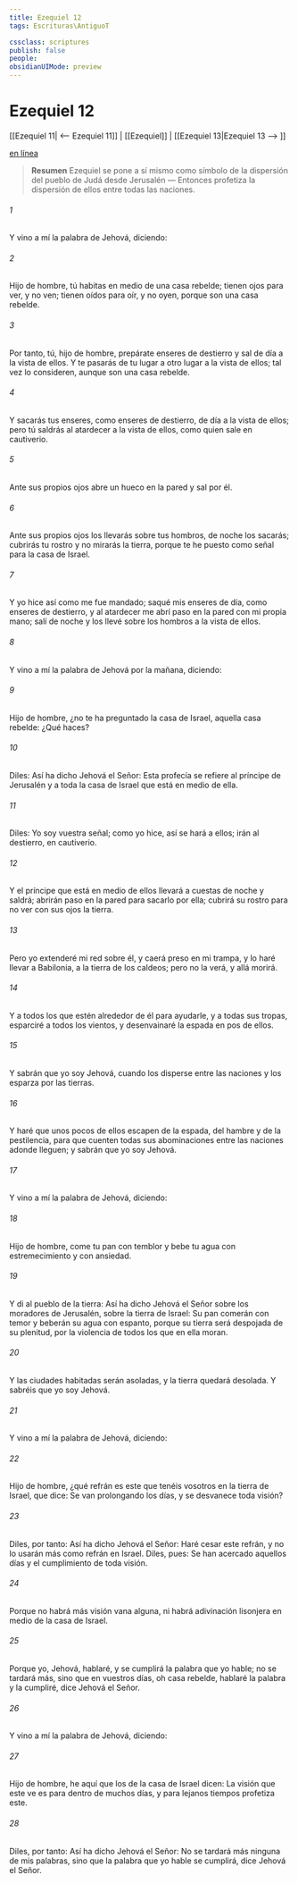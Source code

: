 ```yaml
---
title: Ezequiel 12
tags: Escrituras\AntiguoT

cssclass: scriptures
publish: false
people:
obsidianUIMode: preview
---
```


# Ezequiel 12
[[Ezequiel 11| <-- Ezequiel 11]] | [[Ezequiel]] | [[Ezequiel 13|Ezequiel 13 --> ]]

[en línea](https://churchofjesuschrist.org/study/scriptures/ot/ezek/12?lang=spa)

> __Resumen__
Ezequiel se pone a sí mismo como símbolo de la dispersión del pueblo de Judá desde Jerusalén — Entonces profetiza la dispersión de ellos entre todas las naciones.

###### 1 
Y vino a mí la palabra de Jehová, diciendo:

###### 2 
Hijo de hombre, tú habitas en medio de una casa rebelde; tienen ojos para ver, y no ven; tienen oídos para oír, y no oyen, porque son una casa rebelde.

###### 3 
Por tanto, tú, hijo de hombre, prepárate enseres de destierro y sal de día a la vista de ellos. Y te pasarás de tu lugar a otro lugar a la vista de ellos; tal vez lo consideren, aunque son una casa rebelde.

###### 4 
Y sacarás tus enseres, como enseres de destierro, de día a la vista de ellos; pero tú saldrás al atardecer a la vista de ellos, como quien sale en cautiverio.

###### 5 
Ante sus propios ojos abre un hueco en la pared y sal por él.

###### 6 
Ante sus propios ojos los llevarás sobre tus hombros, de noche los sacarás; cubrirás tu rostro y no mirarás la tierra, porque te he puesto como señal para la casa de Israel.

###### 7 
Y yo hice así como me fue mandado; saqué mis enseres de día, como enseres de destierro, y al atardecer me abrí paso en la pared con mi propia mano; salí de noche y los llevé sobre los hombros a la vista de ellos.

###### 8 
Y vino a mí la palabra de Jehová por la mañana, diciendo:

###### 9 
Hijo de hombre, ¿no te ha preguntado la casa de Israel, aquella casa rebelde: ¿Qué haces?

###### 10 
Diles: Así ha dicho Jehová el Señor: Esta profecía se refiere al príncipe de Jerusalén y a toda la casa de Israel que está en medio de ella.

###### 11 
Diles: Yo soy vuestra señal; como yo hice, así se hará a ellos; irán al destierro, en cautiverio.

###### 12 
Y el príncipe que está en medio de ellos llevará a cuestas  de noche y saldrá; abrirán paso en la pared para sacarlo por ella; cubrirá su rostro para no ver con sus ojos la tierra.

###### 13 
Pero yo extenderé mi red sobre él, y caerá preso en mi trampa, y lo haré llevar a Babilonia, a la tierra de los caldeos; pero no la verá, y allá morirá.

###### 14 
Y a todos los que estén alrededor de él para ayudarle, y a todas sus tropas, esparciré a todos los vientos, y desenvainaré la espada en pos de ellos.

###### 15 
Y sabrán que yo soy Jehová, cuando los disperse entre las naciones y los esparza por las tierras.

###### 16 
Y haré que unos pocos de ellos escapen de la espada, del hambre y de la pestilencia, para que cuenten todas sus abominaciones entre las naciones adonde lleguen; y sabrán que yo soy Jehová.

###### 17 
Y vino a mí la palabra de Jehová, diciendo:

###### 18 
Hijo de hombre, come tu pan con temblor y bebe tu agua con estremecimiento y con ansiedad.

###### 19 
Y di al pueblo de la tierra: Así ha dicho Jehová el Señor sobre los moradores de Jerusalén, sobre la tierra de Israel: Su pan comerán con temor y beberán su agua con espanto, porque su tierra será despojada de su plenitud, por la violencia de todos los que en ella moran.

###### 20 
Y las ciudades habitadas serán asoladas, y la tierra quedará desolada. Y sabréis que yo soy Jehová.

###### 21 
Y vino a mí la palabra de Jehová, diciendo:

###### 22 
Hijo de hombre, ¿qué refrán es este que tenéis vosotros en la tierra de Israel, que dice: Se van prolongando los días, y se desvanece toda visión?

###### 23 
Diles, por tanto: Así ha dicho Jehová el Señor: Haré cesar este refrán, y no lo usarán más como refrán en Israel. Diles, pues: Se han acercado aquellos días y el cumplimiento de toda visión.

###### 24 
Porque no habrá más visión vana alguna, ni habrá adivinación lisonjera en medio de la casa de Israel.

###### 25 
Porque yo, Jehová, hablaré, y se cumplirá la palabra que yo hable; no se tardará más, sino que en vuestros días, oh casa rebelde, hablaré la palabra y la cumpliré, dice Jehová el Señor.

###### 26 
Y vino a mí la palabra de Jehová, diciendo:

###### 27 
Hijo de hombre, he aquí que los de la casa de Israel dicen: La visión que este ve es para dentro de muchos días, y para lejanos tiempos profetiza este.

###### 28 
Diles, por tanto: Así ha dicho Jehová el Señor: No se tardará más ninguna de mis palabras, sino que la palabra que yo hable se cumplirá, dice Jehová el Señor.

